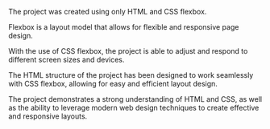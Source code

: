 The project was created using only HTML and CSS flexbox.

Flexbox is a layout model that allows for flexible and responsive page design.

With the use of CSS flexbox, the project is able to adjust and respond to different screen sizes and devices.

The HTML structure of the project has been designed to work seamlessly with CSS flexbox, allowing for easy and efficient layout design.

The project demonstrates a strong understanding of HTML and CSS, as well as the ability to leverage modern web design techniques to create effective and responsive layouts.
